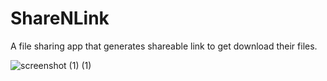 # ShareNLink
A file sharing app that generates  shareable link to get download their files.


![screenshot (1) (1)](https://github.com/mtg718/ShareNLink/assets/135738292/9b9f1e11-0ce9-433f-9e64-19de29fb8e42)

